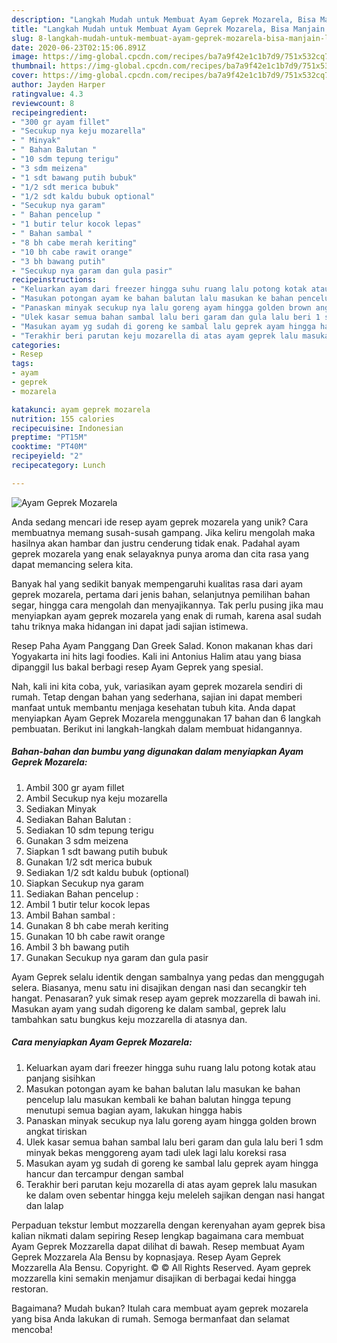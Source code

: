 ```yaml
---
description: "Langkah Mudah untuk Membuat Ayam Geprek Mozarela, Bisa Manjain Lidah"
title: "Langkah Mudah untuk Membuat Ayam Geprek Mozarela, Bisa Manjain Lidah"
slug: 8-langkah-mudah-untuk-membuat-ayam-geprek-mozarela-bisa-manjain-lidah
date: 2020-06-23T02:15:06.891Z
image: https://img-global.cpcdn.com/recipes/ba7a9f42e1c1b7d9/751x532cq70/ayam-geprek-mozarela-foto-resep-utama.jpg
thumbnail: https://img-global.cpcdn.com/recipes/ba7a9f42e1c1b7d9/751x532cq70/ayam-geprek-mozarela-foto-resep-utama.jpg
cover: https://img-global.cpcdn.com/recipes/ba7a9f42e1c1b7d9/751x532cq70/ayam-geprek-mozarela-foto-resep-utama.jpg
author: Jayden Harper
ratingvalue: 4.3
reviewcount: 8
recipeingredient:
- "300 gr ayam fillet"
- "Secukup nya keju mozarella"
- " Minyak"
- " Bahan Balutan "
- "10 sdm tepung terigu"
- "3 sdm meizena"
- "1 sdt bawang putih bubuk"
- "1/2 sdt merica bubuk"
- "1/2 sdt kaldu bubuk optional"
- "Secukup nya garam"
- " Bahan pencelup "
- "1 butir telur kocok lepas"
- " Bahan sambal "
- "8 bh cabe merah keriting"
- "10 bh cabe rawit orange"
- "3 bh bawang putih"
- "Secukup nya garam dan gula pasir"
recipeinstructions:
- "Keluarkan ayam dari freezer hingga suhu ruang lalu potong kotak atau panjang sisihkan"
- "Masukan potongan ayam ke bahan balutan lalu masukan ke bahan pencelup lalu masukan kembali ke bahan balutan hingga tepung menutupi semua bagian ayam, lakukan hingga habis"
- "Panaskan minyak secukup nya lalu goreng ayam hingga golden brown angkat tiriskan"
- "Ulek kasar semua bahan sambal lalu beri garam dan gula lalu beri 1 sdm minyak bekas menggoreng ayam tadi ulek lagi lalu koreksi rasa"
- "Masukan ayam yg sudah di goreng ke sambal lalu geprek ayam hingga hancur dan tercampur dengan sambal"
- "Terakhir beri parutan keju mozarella di atas ayam geprek lalu masukan ke dalam oven sebentar hingga keju meleleh sajikan dengan nasi hangat dan lalap"
categories:
- Resep
tags:
- ayam
- geprek
- mozarela

katakunci: ayam geprek mozarela 
nutrition: 155 calories
recipecuisine: Indonesian
preptime: "PT15M"
cooktime: "PT40M"
recipeyield: "2"
recipecategory: Lunch

---
```



![Ayam Geprek Mozarela](https://img-global.cpcdn.com/recipes/ba7a9f42e1c1b7d9/751x532cq70/ayam-geprek-mozarela-foto-resep-utama.jpg)

Anda sedang mencari ide resep ayam geprek mozarela yang unik? Cara membuatnya memang susah-susah gampang. Jika keliru mengolah maka hasilnya akan hambar dan justru cenderung tidak enak. Padahal ayam geprek mozarela yang enak selayaknya punya aroma dan cita rasa yang dapat memancing selera kita.

Banyak hal yang sedikit banyak mempengaruhi kualitas rasa dari ayam geprek mozarela, pertama dari jenis bahan, selanjutnya pemilihan bahan segar, hingga cara mengolah dan menyajikannya. Tak perlu pusing jika mau menyiapkan ayam geprek mozarela yang enak di rumah, karena asal sudah tahu triknya maka hidangan ini dapat jadi sajian istimewa.

Resep Paha Ayam Panggang Dan Greek Salad. Konon makanan khas dari Yogyakarta ini hits lagi foodies. Kali ini Antonius Halim atau yang biasa dipanggil Ius bakal berbagi resep Ayam Geprek yang spesial.


Nah, kali ini kita coba, yuk, variasikan ayam geprek mozarela sendiri di rumah. Tetap dengan bahan yang sederhana, sajian ini dapat memberi manfaat untuk membantu menjaga kesehatan tubuh kita. Anda dapat menyiapkan Ayam Geprek Mozarela menggunakan 17 bahan dan 6 langkah pembuatan. Berikut ini langkah-langkah dalam membuat hidangannya.

<!--inarticleads1-->

##### Bahan-bahan dan bumbu yang digunakan dalam menyiapkan Ayam Geprek Mozarela:

1. Ambil 300 gr ayam fillet
1. Ambil Secukup nya keju mozarella
1. Sediakan  Minyak
1. Sediakan  Bahan Balutan :
1. Sediakan 10 sdm tepung terigu
1. Gunakan 3 sdm meizena
1. Siapkan 1 sdt bawang putih bubuk
1. Gunakan 1/2 sdt merica bubuk
1. Sediakan 1/2 sdt kaldu bubuk (optional)
1. Siapkan Secukup nya garam
1. Sediakan  Bahan pencelup :
1. Ambil 1 butir telur kocok lepas
1. Ambil  Bahan sambal :
1. Gunakan 8 bh cabe merah keriting
1. Gunakan 10 bh cabe rawit orange
1. Ambil 3 bh bawang putih
1. Gunakan Secukup nya garam dan gula pasir


Ayam Geprek selalu identik dengan sambalnya yang pedas dan menggugah selera. Biasanya, menu satu ini disajikan dengan nasi dan secangkir teh hangat. Penasaran? yuk simak resep ayam geprek mozzarella di bawah ini. Masukan ayam yang sudah digoreng ke dalam sambal, geprek lalu tambahkan satu bungkus keju mozzarella di atasnya dan. 

<!--inarticleads2-->

##### Cara menyiapkan Ayam Geprek Mozarela:

1. Keluarkan ayam dari freezer hingga suhu ruang lalu potong kotak atau panjang sisihkan
1. Masukan potongan ayam ke bahan balutan lalu masukan ke bahan pencelup lalu masukan kembali ke bahan balutan hingga tepung menutupi semua bagian ayam, lakukan hingga habis
1. Panaskan minyak secukup nya lalu goreng ayam hingga golden brown angkat tiriskan
1. Ulek kasar semua bahan sambal lalu beri garam dan gula lalu beri 1 sdm minyak bekas menggoreng ayam tadi ulek lagi lalu koreksi rasa
1. Masukan ayam yg sudah di goreng ke sambal lalu geprek ayam hingga hancur dan tercampur dengan sambal
1. Terakhir beri parutan keju mozarella di atas ayam geprek lalu masukan ke dalam oven sebentar hingga keju meleleh sajikan dengan nasi hangat dan lalap


Perpaduan tekstur lembut mozzarella dengan kerenyahan ayam geprek bisa kalian nikmati dalam sepiring Resep lengkap bagaimana cara membuat Ayam Geprek Mozzarella dapat dilihat di bawah. Resep membuat Ayam Geprek Mozzarela Ala Bensu by kopnasjaya. Resep Ayam Geprek Mozzarella Ala Bensu. Copyright. © © All Rights Reserved. Ayam geprek mozzarella kini semakin menjamur disajikan di berbagai kedai hingga restoran. 

Bagaimana? Mudah bukan? Itulah cara membuat ayam geprek mozarela yang bisa Anda lakukan di rumah. Semoga bermanfaat dan selamat mencoba!
